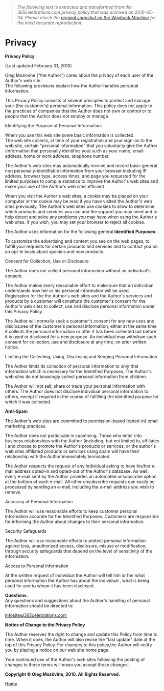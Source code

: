 > *The following text is extracted and transformed from the 365celebrations.com privacy policy that was archived on 2010-05-04. Please check the [original snapshot on the Wayback Machine](https://web.archive.org/web/20100504144035id_/http%3A//www.365celebrations.com/privacy.htm) for the most accurate reproduction.*

# Privacy

**Privacy Policy**  


(Last updated February 01, 2010)

Oleg Moskvine ("the Author") cares about the privacy of each user of the Author's web site.   
The following provisions explain how the Author handles personal information.

This Privacy Policy consists of several principles to protect and manage your (the customer's) personal information. This policy does not apply to the practices of companies that the Author does not own or control or to people that the Author does not employ or manage.

Identifying the Purpose of Personal Information: 

When you use this web site some basic information is collected.  
The web site collects, at time of your registration and your sign-on to the web site, certain "personal information" that you voluntarily give the Author (information that personally identifies you) such as your name, email address, home or work address, telephone number.

The Author's web sites may automatically receive and record basic general non personally-identifiable information from your browser including IP address, browser type, access times, and page you requested for the limited purposes to compile statistics to improve the Author's web sites and make your use of the Author's web sites efficient 

When you visit the Author's web sites, a cookie may be placed on your computer or the cookie may be read if you have visited the Author's web sites previously. The Author's web sites use cookies to allow to determine which products and services you use and the support you may need and to help detect and solve any problems you may have when using the Author's web sites. If you wish, you may set your browser to reject all cookies.

The Author uses information for the following general **Identified Purposes:**

To customize the advertising and content you see on the web pages, to fulfill your requests for certain products and services and to contact you on an opt-in basis about specials and new products.

Consent for Collection, Use or Disclosure 

The Author does not collect personal information without an individual's consent. 

The Author makes every reasonable effort to make sure that an individual understands how her or his personal information will be used.   
Registration for the the Author's web sites and the Author's services and products by a customer will constitute the customer's consent for the Author's web sites to collect, use and disclose personal information under this Privacy Policy. 

The Author will normally seek a customer's consent for any new uses and disclosures of the customer's personal information, either at the same time it collects the personal information or after it has been collected but before it is used or disclosed for a new purpose. An individual may withdraw such consent for collection, use and disclosure at any time, on prior written notice.

Limiting the Collecting, Using, Disclosing and Keeping Personal Information 

The Author limits its collection of personal information to only that information which is necessary for the Identified Purposes. The  Author's web sites do not knowingly collect personal information from children.

The Author will not sell, share or trade your personal information with others. The Author does not disclose individual personal information to others, except if required in the course of fulfilling the identified purpose for which it was collected.  


**Anti-Spam**

The Author's web sites are committed to permission-based (opted-in) email marketing practices.

The Author does not participate in spamming. Those who enter into business relationships with the Author (including, but not limited to, affiliates ) and choose to promote the  Author's  products or services, or the author's web sites affiliated products or services using spam will have their relationship with the Author immediately terminated. 

The Author respects the request of any individual asking to have his/her e-mail address opted-in and opted-out of the Author's database. As well, every e-mail sent by the Author provides an automated unsubscribe option at the bottom of each e-mail. All other unsubscribe requests can easily be processed by sending an e-mail, including the e-mail address you wish to remove.

Accuracy of Personal Information 

The Author will use reasonable efforts to keep customer personal information accurate for the Identified Purposes. Customers are responsible for informing the Author about changes to their personal information.

Security Safeguards 

The Author will use reasonable efforts to protect personal information against loss, unauthorized access, disclosure, misuse or modification, through security safeguards that depend on the level of sensitivity of the information. 

Access to Personal Information 

At the written request of individual the Author will tell him or her what personal information the Author has about the individual , what is being used for and to whom it has been disclosed.

**Questions.**  
Any questions and suggestions about the Author's handling of personal information should be directed to:

infosite@365celebrations.com 

**Notice of Change to the Privacy Policy**

The Author reserves the right to change and update this Policy from time to time. When it does, the Author will also revise the "last update" date at the top of this Privacy Policy. For changes to this policy,the Author will notify you by placing a notice on our web site home page.

Your continued use of the Author's web sites following the posting of changes to these terms will mean you accept those changes.

**Copyright © Oleg Moskvine, 2010. All Rights Reserved.**

[Home](https://web.archive.org/web/20100504144035id_/http%3A//www.365celebrations.com/index.htm)  

